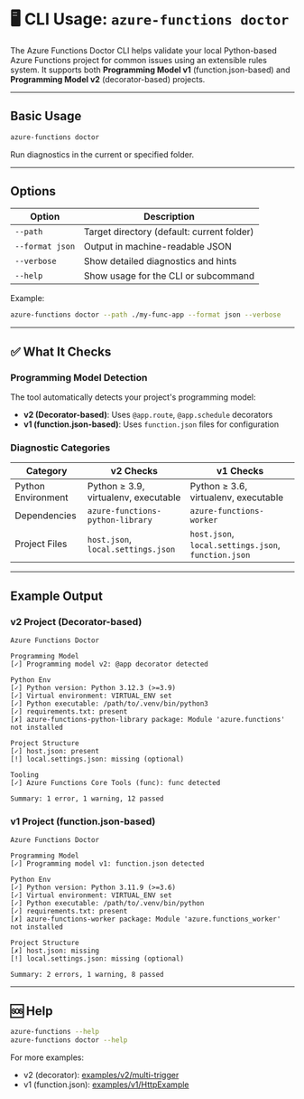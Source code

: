 # 🖥️ CLI Usage: `azure-functions doctor`

The Azure Functions Doctor CLI helps validate your local Python-based Azure Functions project for common issues using an extensible rules system. It supports both **Programming Model v1** (function.json-based) and **Programming Model v2** (decorator-based) projects.

---

## Basic Usage

```bash
azure-functions doctor
```

Run diagnostics in the current or specified folder.

---

## Options

| Option | Description |
|--------|-------------|
| `--path` | Target directory (default: current folder) |
| `--format json` | Output in machine-readable JSON |
| `--verbose` | Show detailed diagnostics and hints |
| `--help` | Show usage for the CLI or subcommand |

Example:

```bash
azure-functions doctor --path ./my-func-app --format json --verbose
```

---

## ✅ What It Checks

### Programming Model Detection
The tool automatically detects your project's programming model:

- **v2 (Decorator-based)**: Uses `@app.route`, `@app.schedule` decorators
- **v1 (function.json-based)**: Uses `function.json` files for configuration

### Diagnostic Categories

| Category | v2 Checks | v1 Checks |
|----------|-----------|-----------|
| Python Environment | Python ≥ 3.9, virtualenv, executable | Python ≥ 3.6, virtualenv, executable |
| Dependencies | `azure-functions-python-library` | `azure-functions-worker` |
| Project Files | `host.json`, `local.settings.json` | `host.json`, `local.settings.json`, `function.json` |

---

## Example Output

### v2 Project (Decorator-based)
```
Azure Functions Doctor

Programming Model
[✓] Programming model v2: @app decorator detected

Python Env
[✓] Python version: Python 3.12.3 (>=3.9)
[✓] Virtual environment: VIRTUAL_ENV set
[✓] Python executable: /path/to/.venv/bin/python3
[✓] requirements.txt: present
[✗] azure-functions-python-library package: Module 'azure.functions' not installed

Project Structure
[✓] host.json: present
[!] local.settings.json: missing (optional)

Tooling
[✓] Azure Functions Core Tools (func): func detected

Summary: 1 error, 1 warning, 12 passed
```

### v1 Project (function.json-based)
```
Azure Functions Doctor

Programming Model
[✓] Programming model v1: function.json detected

Python Env
[✓] Python version: Python 3.11.9 (>=3.6)
[✓] Virtual environment: VIRTUAL_ENV set
[✓] Python executable: /path/to/.venv/bin/python
[✓] requirements.txt: present
[✗] azure-functions-worker package: Module 'azure.functions_worker' not installed

Project Structure
[✗] host.json: missing
[!] local.settings.json: missing (optional)

Summary: 2 errors, 1 warning, 8 passed
```

---

## 🆘 Help

```bash
azure-functions --help
azure-functions doctor --help
```

For more examples:
- v2 (decorator): [examples/v2/multi-trigger](../examples/v2/multi-trigger/README.md)
- v1 (function.json): [examples/v1/HttpExample](../examples/v1/HttpExample/README.md)
